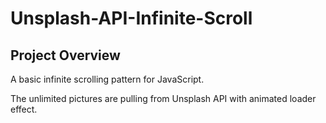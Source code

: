 # Unsplash-API-Infinite-Scroll

## Project Overview
A basic infinite scrolling pattern for JavaScript.

The unlimited pictures are pulling from Unsplash API with animated loader effect.





